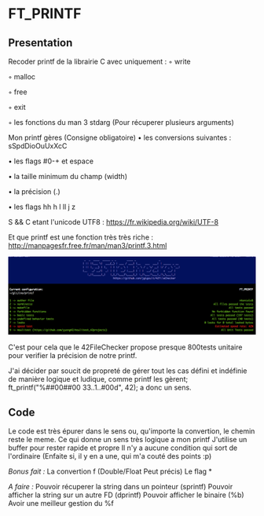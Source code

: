 FT_PRINTF
===

Presentation
-
Recoder printf de la librairie C avec uniquement :
◦ write

◦ malloc

◦ free

◦ exit

◦ les fonctions du man 3 stdarg (Pour récuperer plusieurs arguments)


Mon printf gères (Consigne obligatoire)
• les conversions suivantes : sSpdDioOuUxXcC

• les flags #0-+ et espace

• la taille minimum du champ (width)

• la précision (.)

• les flags hh h l ll j z


S && C etant l'unicode UTF8 : https://fr.wikipedia.org/wiki/UTF-8

Et que printf est une fonction très très riche : http://manpagesfr.free.fr/man/man3/printf.3.html

![42fc](https://github.com/Jino42/ft_printf/blob/master/pic/42fs.png)

C'est pour cela que le 42FileChecker propose presque 800tests unitaire pour verifier la précision de notre printf.

J'ai décider par soucit de propreté de gérer tout les cas défini et indéfinie de manière logique et ludique, comme printf les gèrent;
ft_printf("%##00##00 33..1..#00d", 42); a donc un sens.

Code
-
Le code est très épurer dans le sens ou, qu'importe la convertion, le chemin reste le meme. Ce qui donne un sens très logique a mon printf
J'utilise un buffer pour rester rapide et propre
Il n'y a aucune condition qui sort de l'ordinaire (Enfaite si, il y en a une, qui m'a couté des points :p)

*Bonus fait :*
La convertion f (Double/Float Peut précis)
Le flag *

*A faire :*
Pouvoir récuperer la string dans un pointeur (sprintf)
Pouvoir afficher la string sur un autre FD (dprintf)
Pouvoir afficher le binaire (%b)
Avoir une meilleur gestion du %f
